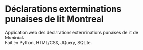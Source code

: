 # Déclarations exterminations punaises de lit Montreal
 Application web des déclarations exterminations punaises de lit de Montréal.\
 Fait en Python, HTML/CSS, JQuery, SQLite.
